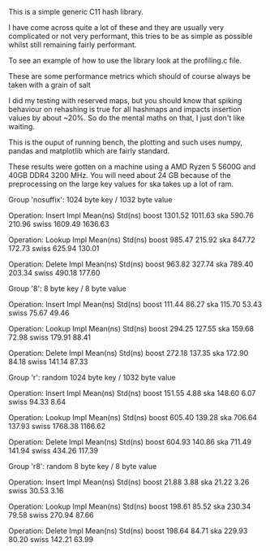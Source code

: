 This is a simple generic C11 hash library.

I have come across quite a lot of these and they are usually very complicated or not very performant, this tries to be as simple as possible whilst still remaining fairly performant.


To see an example of how to use the library look at the profiling.c file.

These are some performance metrics which should of course always be taken with a grain of salt

I did my testing with reserved maps, but you should know that spiking behaviour on rehashing is true for all hashmaps and impacts insertion values by about ~20%. So do the mental maths on that, I just don't like waiting.

This is the ouput of running bench, the plotting and such uses numpy, pandas and matplotlib which are fairly standard.

These results were gotten on a machine using a AMD Ryzen 5 5600G and 40GB DDR4 3200 MHz. You will need about 24 GB because of the preprocessing on the large key values for ska takes up a lot of ram.

Group 'nosuffix': 1024 byte key / 1032 byte value

  Operation: Insert
 Impl Mean(ns) Std(ns)
boost  1301.52 1011.63
  ska   590.76  210.96
swiss  1609.49 1636.63

  Operation: Lookup
 Impl Mean(ns) Std(ns)
boost   985.47  215.92
  ska   847.72  172.73
swiss   625.94  130.01

  Operation: Delete
 Impl Mean(ns) Std(ns)
boost   963.82  327.74
  ska   789.40  203.34
swiss   490.18  177.60

Group '8': 8 byte key / 8 byte value

  Operation: Insert
 Impl Mean(ns) Std(ns)
boost   111.44   86.27
  ska   115.70   53.43
swiss    75.67   49.46

  Operation: Lookup
 Impl Mean(ns) Std(ns)
boost   294.25  127.55
  ska   159.68   72.98
swiss   179.91   88.41

  Operation: Delete
 Impl Mean(ns) Std(ns)
boost   272.18  137.35
  ska   172.90   84.18
swiss   141.14   87.33

Group 'r': random 1024 byte key / 1032 byte value

  Operation: Insert
 Impl Mean(ns) Std(ns)
boost   151.55    4.88
  ska   148.60    6.07
swiss    94.33    8.64

  Operation: Lookup
 Impl Mean(ns) Std(ns)
boost   605.40  139.28
  ska   706.64  137.93
swiss  1768.38 1166.62

  Operation: Delete
 Impl Mean(ns) Std(ns)
boost   604.93  140.86
  ska   711.49  141.94
swiss   434.26  117.39

Group 'r8': random 8 byte key / 8 byte value

  Operation: Insert
 Impl Mean(ns) Std(ns)
boost    21.88    3.88
  ska    21.22    3.26
swiss    30.53    3.16

  Operation: Lookup
 Impl Mean(ns) Std(ns)
boost   198.61   85.52
  ska   230.34   79.58
swiss   270.94   87.66

  Operation: Delete
 Impl Mean(ns) Std(ns)
boost   198.64   84.71
  ska   229.93   80.20
swiss   142.21   63.99
